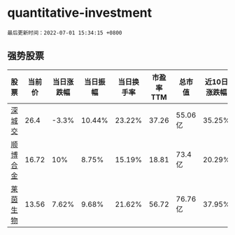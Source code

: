 # quantitative-investment

`最后更新时间：2022-07-01 15:34:15 +0800`

## 强势股票

|股票|当前价|当日涨跌幅|当日振幅|当日换手率|市盈率TTM|总市值|近10日涨跌幅|
|----|----|----|----|----|----|----|----|
|[深城交](https://xueqiu.com/S/SZ301091)|26.4|-3.3%|10.44%|23.22%|37.26|55.06亿|35.25%|
|[顺博合金](https://xueqiu.com/S/SZ002996)|16.72|10%|8.75%|15.19%|18.81|73.4亿|20.29%|
|[莱茵生物](https://xueqiu.com/S/SZ002166)|13.56|7.62%|9.68%|21.62%|56.72|76.76亿|37.95%|
